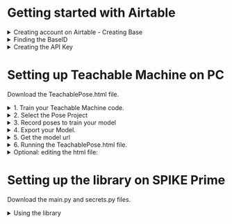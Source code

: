 # Getting started with Airtable


<details>
<summary>Creating account on Airtable - Creating Base </summary>

<h3> 1. Go to https://airtable.com </h3>
</br>
</br> 

![login screen](/Lesson_5/images/airtable_welcome.png)

</br>
</br>

<h3> 2. Sign in if you have an Airtable account, or Sign up to create a new account</h3>
</br>
</br> 

![sign up screen](/Lesson_5/images/signup.png)![sign in screen](/Lesson_5/images/signin.png)

<h3> 3. Click on Add a base and Start from scratch   </h3>     

![add base screen](/Lesson_5/images/addbase.png)

<h3> and give it a suitable name</h3> 

![name base screen](/Lesson_5/images/namebase.png)
        
<h3> 4. This will open up your new document . Note the names of the Table and Fields </h3>
        
![table view screen](/Lesson_5/images/tableview.png)
</details>



<details>
  <summary>Finding the BaseID </summary>

<h3> 1. Go to https://airtable.com/api </h3>

![api welcome screen](/Lesson_5/images/apiwelcome.png)

<h3> 2. Click on your project name to reveal the api page. Copy the BaseID and replace the "BaseID" in secrets.py with this string </h3>

![api page screen](/Lesson_5/images/apipage.png)

</details>



<details>
  <summary>Creating the API Key</summary>


<h3> 1. Go to https://airtable.com/account and click Generate API Key</h3>

![api welcome screen](/Lesson_5/images/apikey1.png)

<h3> 2. Copy the API Key and replace the "AirtableAPPKey" in secrets.py with this string. Do not share this string.</h3>

![api welcome screen](/Lesson_5/images/apikey2.png)

</details>

# Setting up Teachable Machine on PC

Download the TeachablePose.html file. 



 <details>
 <summary> 1.	Train your Teachable Machine code. </summary>

 <br>
 <br> 

 Go to https://teachablemachine.withgoogle.com/ and click on Get Started button

 <br>
 <br> 

 ![Getting started](/Lesson_5/images/getstarted.png)

 <br>
 <br> 
 </details>

 <details>

 <summary> 2.	Select the Pose Project</summary>

 <br>
 <br> 

 ![pose project](/Lesson_5/images/poseproject.png)

 <br>
 <br> 

 </details>

 <details>

 <summary> 3.	Record poses to train your model  </summary>

 <br>
 <br> 

 Click on the webcam button to start recording. Record many samples for accuracy. Create two different classes, and name them whatever you like. Then click the Train Model button.

 <br>
 <br> 

 ![trainingscreen](/Lesson_5/images/trainingscreen1.png)

 <br>
 <br> 

 </details>

 <details>

 <summary> 4. Export your Model.  </summary>

 <br>
 <br> 

 Once you have recorded all samples and trained your data, click Export Model.

 <br>
 <br> 

 ![trainedscreen](/Lesson_5/images/trainedscreen.png)

 <br>
 <br> 

 </details>

 <details>

 <summary> 5. Get the model url  </summary>

 <br>
 <br>  

 Click on the Upload/Update my cloud model to create or update your model url. Copy the url from this page. 

 <br>
 <br> 

 ![update](/Lesson_5/images/update.png)

 <br>
 <br> 

 </details>

 <details>

 <summary> 6.	Running the TeachablePose.html file. </summary>

 <br>
 <br>  

Open the TeachablePose.html file on Google Chrome. 

Enter the url from Step 5 in the text box saying <i>url</i>.
Also enter the APIKey and BaseID for your  Airtable document in their respective boxes. Refer to the sections <i> Finding the BaseID </i> and <i> Creating API Key </i> above on where to find them.

<br>
<br>
Click submit to begin. You will need to allow Chrome access to your computer's webcam. A box should appear on the left, showing you your webcam view with the pose joints overlaid on top. 


 <br>
 <br> 

 ![apiupdate](/Lesson_5/images/teachableposemodel.png)

 <br>
 <br> 
 
 <i>Note: If you have  edited the Table name and Field name on your Airtable you will have to edit the html file and update the "Editable Section" . </i>

 <br>
 <br>
 </details>



<details>
 
<summary> Optional: editing the html file:</summary>
 
<br>
<br> 
<i> please proceed with caution...</i>

If you want to edit the html file or want to see how the code is written,  right-click and open the html file on an editor. 

<br>
<br> 


 </details>
 
# Setting up the library on SPIKE Prime

Download the main.py and secrets.py files.

<details>
  <summary>Using the library</summary>
   

<h3> 1. Edit the secrets.py file</h3>

Edit the secrets.py file by replacing BaseID and API Key from your account. Refer to the sections <i> Finding the BaseID </i> and <i> Creating API Key </i> above on how to do it. Once completed, save this file to your SPIKE.


<h3> 2. Edit the main.py file</h3>

You can start playing with the library using main.py. It shows how you can import the airtable library and use the available function. 


</details>
